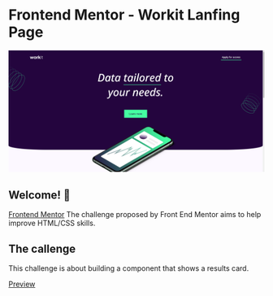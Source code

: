 # Frontend Mentor - Workit Lanfing Page

![Design preview for the Results summary component coding challenge](./assets/images/design.png)

## Welcome! 👋

[Frontend Mentor](https://www.frontendmentor.io) The challenge proposed by Front End Mentor aims to help improve HTML/CSS skills.


## The callenge

This challenge is about building a component that shows a results card.

<a href="" target="_blank">Preview</a>
